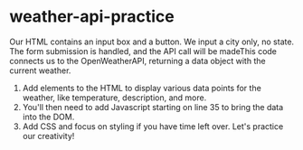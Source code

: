 # weather-api-practice

Our HTML contains an input box and a button. We input a city only, no state. The form submission is handled, and the API call will be madeThis code connects us to the OpenWeatherAPI, returning a data object with the current weather. 

1. Add elements to the HTML to display various data points for the weather, like temperature, description, and more.
2. You'll then need to add Javascript starting on line 35 to bring the data into the DOM.
3. Add CSS and focus on styling if you have time left over. Let's practice our creativity!
